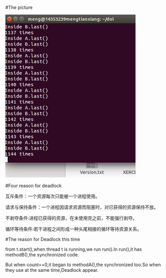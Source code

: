 #The picture

![Deadlock_in_Ubantu](https://github.com/915414922/ES2016_14353239/blob/master/Deadlock.PNG)

#Four reason for deadlock

互斥条件：一个资源每次只能被一个进程使用。

请求与保持条件：一个进程因请求资源而阻塞时，对已获得的资源保持不放。

不剥夺条件:进程已获得的资源，在末使用完之前，不能强行剥夺。

循环等待条件:若干进程之间形成一种头尾相接的循环等待资源关系。

#The reason for Deadlock this time 

from t.start(),when thread t is running,we run run().In run(),it has methodB(),the synchronized code.

But when count==0,it began to methodA(),the synchronized too.So when they use at the same time,Deadlock appear.  
